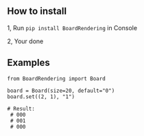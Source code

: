 ## How to install

1, Run ``pip install BoardRendering`` in Console

2, Your done

## Examples
```
from BoardRendering import Board

board = Board(size=20, default="0")
board.set((2, 1), "1")

# Result:
 # 000
 # 001
 # 000

```
